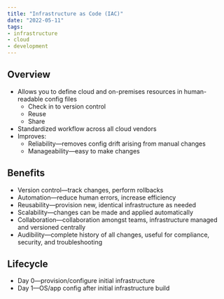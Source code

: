 ```yaml
---
title: "Infrastructure as Code (IAC)"
date: "2022-05-11"
tags:
- infrastructure
- cloud
- development
---
```


## Overview

- Allows you to define cloud and on-premises resources in human-readable config files
	- Check in to version control
	- Reuse
	- Share
- Standardized workflow across all cloud vendors
- Improves:
	- Reliability—removes config drift arising from manual changes
	- Manageability—easy to make changes

## Benefits

- Version control—track changes, perform rollbacks
- Automation—reduce human errors, increase efficiency
- Reusability—provision new, identical infrastructure as needed
- Scalability—changes can be made and applied automatically
- Collaboration—collaboration amongst teams, infrastructure managed and versioned centrally
- Audibility—complete history of all changes, useful for compliance, security, and troubleshooting

## Lifecycle

- Day 0—provision/configure initial infrastructure
- Day 1—OS/app config after initial infrastructure build
